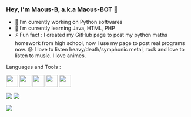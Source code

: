 ### Hey, I'm Maous-B, a.k.a Maous-BOT 👋

- 🔭 I’m currently working on Python softwares
- 🌱 I’m currently learning Java, HTML, PHP
- ⚡ Fun fact : I created my GitHub page to post my python maths homework from high school, now I use my page to post real programs now. 😄 I love to listen heavy/death/symphonic metal, rock and love to listen to music. I love animes.

Languages and Tools :

<img src="https://cdn.jsdelivr.net/gh/devicons/devicon/icons/python/python-original.svg" width="32" height="32"/>
 <img src="https://cdn.jsdelivr.net/gh/devicons/devicon/icons/java/java-original.svg" width="32" height="32"/> <img src="https://cdn.jsdelivr.net/gh/devicons/devicon/icons/vscode/vscode-original.svg" width="32" height="32"/> <img src="https://cdn.jsdelivr.net/gh/devicons/devicon/icons/intellij/intellij-original.svg" width="32" height="32"/> <img src="https://cdn.jsdelivr.net/gh/devicons/devicon/icons/html5/html5-original.svg" width="32" height="32"/>



<img src="https://github-readme-stats.vercel.app/api?username=Maous-B&&show_icons=true&title_color=ffffff&icon_color=bb2acf&text_color=daf7dc&bg_color=151515"> <img src="https://github-readme-stats.vercel.app/api/top-langs/?username=Maous-B&&show_icons=true&title_color=ffffff&icon_color=bb2acf&text_color=daf7dc&bg_color=151515">

![](https://komarev.com/ghpvc/?username=Maous-B)

